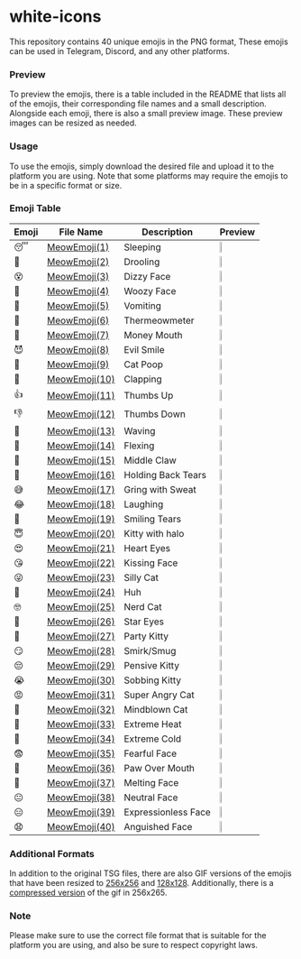 # white-icons

This repository contains 40 unique emojis in the PNG format, These emojis can be used in Telegram, Discord, and any other platforms.

### Preview

To preview the emojis, there is a table included in the README that lists all of the emojis, their corresponding file names and a small description. Alongside each emoji, there is also a small preview image. These preview images can be resized as needed.

### Usage

To use the emojis, simply download the desired file and upload it to the platform you are using. Note that some platforms may require the emojis to be in a specific format or size.

### Emoji Table

| Emoji | File Name | Description | Preview |
|-------|-----------|-------------|---------|
| 😴 | [MeowEmoji(1)](gif/MeowEmoji_%20(1).gif) | Sleeping | <img src="gif/MeowEmoji_%20(1).gif" width="20%" height="20%"> |
| 🤤 | [MeowEmoji(2)](gif/MeowEmoji_%20(2).gif) | Drooling | <img src="gif/MeowEmoji_%20(2).gif" width="20%" height="20%"> |
| 😵 | [MeowEmoji(3)](gif/MeowEmoji_%20(3).gif) | Dizzy Face | <img src="gif/MeowEmoji_%20(3).gif" width="20%" height="20%"> |
| 🥴 | [MeowEmoji(4)](gif/MeowEmoji_%20(4).gif) | Woozy Face | <img src="gif/MeowEmoji_%20(4).gif" width="20%" height="20%"> |
| 🤮 | [MeowEmoji(5)](gif/MeowEmoji_%20(5).gif) | Vomiting | <img src="gif/MeowEmoji_%20(5).gif" width="20%" height="20%"> |
| 🤒 | [MeowEmoji(6)](gif/MeowEmoji_%20(6).gif) | Thermeowmeter | <img src="gif/MeowEmoji_%20(6).gif" width="20%" height="20%"> |
| 🤑 | [MeowEmoji(7)](gif/MeowEmoji_%20(7).gif) | Money Mouth | <img src="gif/MeowEmoji_%20(7).gif" width="20%" height="20%"> |
| 😈 | [MeowEmoji(8)](gif/MeowEmoji_%20(8).gif) | Evil Smile | <img src="gif/MeowEmoji_%20(8).gif" width="20%" height="20%"> |
| 💩 | [MeowEmoji(9)](gif/MeowEmoji_%20(9).gif) | Cat Poop | <img src="gif/MeowEmoji_%20(9).gif" width="20%" height="20%"> |
| 👏 | [MeowEmoji(10)](gif/MeowEmoji_%20(10).gif) | Clapping | <img src="gif/MeowEmoji_%20(10).gif" width="20%" height="20%"> |
| 👍 | [MeowEmoji(11)](gif/MeowEmoji_%20(11).gif) | Thumbs Up | <img src="gif/MeowEmoji_%20(11).gif" width="20%" height="20%"> |
| 👎 | [MeowEmoji(12)](gif/MeowEmoji_%20(12).gif) | Thumbs Down | <img src="gif/MeowEmoji_%20(12).gif" width="20%" height="20%"> |
| 👋 | [MeowEmoji(13)](gif/MeowEmoji_%20(13).gif) | Waving | <img src="gif/MeowEmoji_%20(13).gif" width="20%" height="20%"> |
| 💪 | [MeowEmoji(14)](gif/MeowEmoji_%20(14).gif) | Flexing | <img src="gif/MeowEmoji_%20(14).gif" width="20%" height="20%"> |
| 🖕 | [MeowEmoji(15)](gif/MeowEmoji_%20(15).gif) | Middle Claw | <img src="gif/MeowEmoji_%20(15).gif" width="20%" height="20%"> |
| 🥹 | [MeowEmoji(16)](gif/MeowEmoji_%20(16).gif) | Holding Back Tears | <img src="gif/MeowEmoji_%20(16).gif" width="20%" height="20%"> |
| 😅 | [MeowEmoji(17)](gif/MeowEmoji_%20(17).gif) | Gring with Sweat | <img src="gif/MeowEmoji_%20(17).gif" width="20%" height="20%"> |
| 😂 | [MeowEmoji(18)](gif/MeowEmoji_%20(18).gif) | Laughing | <img src="gif/MeowEmoji_%20(18).gif" width="20%" height="20%"> |
| 🥲 | [MeowEmoji(19)](gif/MeowEmoji_%20(19).gif) | Smiling Tears | <img src="gif/MeowEmoji_%20(19).gif" width="20%" height="20%"> |
| 😇 | [MeowEmoji(20)](gif/MeowEmoji_%20(20).gif) | Kitty with halo | <img src="gif/MeowEmoji_%20(20).gif" width="20%" height="20%"> |
| 😍 | [MeowEmoji(21)](gif/MeowEmoji_%20(21).gif) | Heart Eyes | <img src="gif/MeowEmoji_%20(21).gif" width="20%" height="20%"> |
| 😘 | [MeowEmoji(22)](gif/MeowEmoji_%20(22).gif) | Kissing Face | <img src="gif/MeowEmoji_%20(22).gif" width="20%" height="20%"> |
| 😜 | [MeowEmoji(23)](gif/MeowEmoji_%20(23).gif) | Silly Cat | <img src="gif/MeowEmoji_%20(23).gif" width="20%" height="20%"> |
| 🤨 | [MeowEmoji(24)](gif/MeowEmoji_%20(24).gif) | Huh | <img src="gif/MeowEmoji_%20(24).gif" width="20%" height="20%"> |
| 🤓 | [MeowEmoji(25)](gif/MeowEmoji_%20(25).gif) | Nerd Cat | <img src="gif/MeowEmoji_%20(25).gif" width="20%" height="20%"> |
| 🤩 | [MeowEmoji(26)](gif/MeowEmoji_%20(26).gif) | Star Eyes | <img src="gif/MeowEmoji_%20(26).gif" width="20%" height="20%"> |
| 🥳 | [MeowEmoji(27)](gif/MeowEmoji_%20(27).gif) | Party Kitty | <img src="gif/MeowEmoji_%20(27).gif" width="20%" height="20%"> |
| 😏 | [MeowEmoji(28)](gif/MeowEmoji_%20(28).gif) | Smirk/Smug | <img src="gif/MeowEmoji_%20(28).gif" width="20%" height="20%"> |
| 😔 | [MeowEmoji(29)](gif/MeowEmoji_%20(29).gif) | Pensive Kitty | <img src="gif/MeowEmoji_%20(29).gif" width="20%" height="20%"> |
| 😭 | [MeowEmoji(30)](gif/MeowEmoji_%20(30).gif) | Sobbing Kitty| <img src="gif/MeowEmoji_%20(30).gif" width="20%" height="20%"> |
| 😡 | [MeowEmoji(31)](gif/MeowEmoji_%20(31).gif) | Super Angry Cat | <img src="gif/MeowEmoji_%20(31).gif" width="20%" height="20%"> |
| 🤯 | [MeowEmoji(32)](gif/MeowEmoji_%20(32).gif) | Mindblown Cat | <img src="gif/MeowEmoji_%20(32).gif" width="20%" height="20%"> |
| 🥵 | [MeowEmoji(33)](gif/MeowEmoji_%20(33).gif) | Extreme Heat | <img src="gif/MeowEmoji_%20(33).gif" width="20%" height="20%"> |
| 🥶 | [MeowEmoji(34)](gif/MeowEmoji_%20(34).gif) | Extreme Cold | <img src="gif/MeowEmoji_%20(34).gif" width="20%" height="20%"> |
| 😨 | [MeowEmoji(35)](gif/MeowEmoji_%20(35).gif) | Fearful Face | <img src="gif/MeowEmoji_%20(35).gif" width="20%" height="20%"> |
| 🤭 | [MeowEmoji(36)](gif/MeowEmoji_%20(36).gif) | Paw Over Mouth | <img src="gif/MeowEmoji_%20(36).gif" width="20%" height="20%"> |
| 🫠 | [MeowEmoji(37)](gif/MeowEmoji_%20(37).gif) | Melting Face | <img src="gif/MeowEmoji_%20(37).gif" width="20%" height="20%"> |
| 😐 | [MeowEmoji(38)](gif/MeowEmoji_%20(38).gif) | Neutral Face | <img src="gif/MeowEmoji_%20(38).gif" width="20%" height="20%"> |
| 😑 | [MeowEmoji(39)](gif/MeowEmoji_%20(39).gif) | Expressionless Face | <img src="gif/MeowEmoji_%20(39).gif" width="20%" height="20%"> |
| 😧 | [MeowEmoji(40)](gif/MeowEmoji_%20(40).gif) | Anguished Face | <img src="gif/MeowEmoji_%20(40).gif" width="20%" height="20%"> |



### Additional Formats

In addition to the original TSG files, there are also GIF versions of the emojis that have been resized to [256x256](256x256) and [128x128](128x128). Additionally, there is a [compressed version](256x256%20Compressed) of the gif in 256x265.


### Note

Please make sure to use the correct file format that is suitable for the platform you are using, and also be sure to respect copyright laws.
